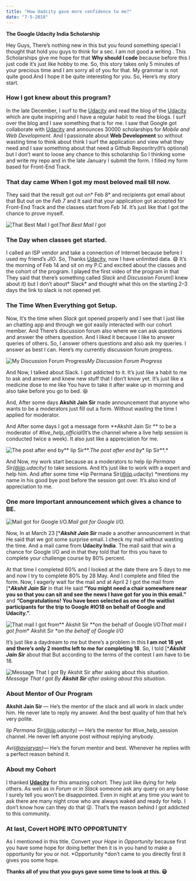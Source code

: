 ```yaml
---
title: "How Uadcity gave more confidence to me?"
date: "7-5-2018"
---
```


**The Google Udacity India Scholarship**

Hey Guys, 
There’s nothing new in this but you found something special I thought that hold you guys to think for a sec. I am not good a writing .
This Scholarships give me hope for that **Why should I code** because before this I just code it’s just like hobby to me.
So, this story takes only 5 minutes of your precious time and I am sorry all of you for that. My grammar is not quite good.And I hope it be quite interesting for you. So, Here’s my story start.

### How I got knew about this program?

In the late December, I surf to the [Udacity](https://udacity.com) and read the blog of the [Udacity ](https://udacity.com)which are quite inspiring and I have a regular habit to read the blogs.
I surf over the blog and I saw something that is for me. I saw that Google got collaborate with [Udacity](https://udacity.com) and announces 30000 scholarships for 
*Mobile and Web Development*. And I passionate about **Web Development** so without wasting time to think about think I surf the application and view 
what they need and I saw something about that need a Github Reposritry(It’s optional) but I don’t want to loose any chance to this scholarship So
I thinking some and write my repo and in the late January I submit the form. I filled my form based for Front-End Track.

### That day came When I got my most beloved mail till now.

They said that the result got out on* Feb 8* and recipients got email about that But out on the *Feb 7* and It said that your application got accepted for 
Front-End Track and the classes start from *Feb 14*. It’s just like that I got the chance to prove myself.

![That Best Mail I got](https://cdn-images-1.medium.com/max/2000/1*VJ2NqVfjNExtzypPX9gceQ.png)*That Best Mail I got*

### The Day when classes get started.

I called an ISP vendor and take a connection of Internet because before I used my friend’s *JIO*. So, Thanks [Udacity](https://udacity.com), now I have unlimited data. 😄
It’s the morning of Feb 14 and sit on my P.C and excited about the classes and the cohort of the program. I played the first video of the program in that
They said that there’s something called *Slack* and *Discussion Forum*(I knew about it) but I don’t about* Slack* and thought what this on the starting 2–3 days the link to slack is not opened yet.

### The Time When Everything got Setup.

Now, It’s the time when *Slack* got opened properly and I see that I just like an chatting app and through we got easily interacted with our cohort member.
And There’s discussion forum also where we can ask questions and answer the others question. And I liked it because I like to answer queries of others.
So, I answer others questions and also ask my queries. I answer as best I can.
Here’s my currently discussion forum progress.

![My Discussion Forum Progress](https://cdn-images-1.medium.com/max/2282/1*nbaUj6Lci132GyCEsAUxOg.png)*My Discussion Forum Progress*

And Now, I talked about Slack. I got addicted to it. It’s just like a habit to me to ask and answer and knew new stuff that I don’t know yet. 
It’s just like a medicine dose to me like You have to take it after wake up in morning and also take before you go to bed. 😆

And, After some days **Akshit Jain Sir** made announcement that anyone who wants to be a moderators just fill out a form. Without wasting the time I applied for moderator.

And After some days I got a message form **Akshit Jain Sir ** to be a moderator of *#live_help_official*(It’s the channel where a live help session is conducted twice a week). It also just like a appreciation for me.

![The post after end by** Iip Sir**.](https://cdn-images-1.medium.com/max/2000/1*5PB_tkI7cSUbaylBF5FVBQ.png)*The post after end by** Iip Sir**.*

And Now, my work start because as a moderators to help 
*Iip Permana Sir([@iip](http://twitter.com/iip).udacity)* to take sessions. And It’s just like to work with a expert and help him. And after some time *Iip Permana Sir([@iip](http://twitter.com/iip).udacity) *mentions my name in his good bye post before the session got over. It’s also kind of appreciation to me.

### One more Important announcement which gives a chance to **BE**.

![Mail got for Google I/O.](https://cdn-images-1.medium.com/max/2000/1*QLa0bIRpglEVVZ8kFzUhTg.png)*Mail got for Google I/O.*

Now, In at March 23 [****Akshit Jain  Sir*** made a another announcement in that He said that we got some surprise email. 
I check my mail without wasting the time. And a mail came from **Udacity India**. The mail said that win a chance for Google I/O and in that they told that for this you have to complete your challenge course by 80% percent.

At that time I completed 60% and I looked at the date there are 5 days to me and now I try to complete 80% by 28 May. And I complete and filled the form.
Now, I eagerly wait for the mail and at April 2 I got the mail from [****Akshit Jain  Sir*** in that He said **“You might need a chair somewhere near you so that you can sit and see the news I have got for you in this email.”** and **“Congratulations! You have been selected as one of the waitlist participants for the trip to Google #IO18 on behalf of Google and Udacity.”**.

![That mail I got from** Akshit Sir **on the behalf of Google I/O](https://cdn-images-1.medium.com/max/2094/1*7hsfXmpbvVovGtd6bQWc-Q.png)*That mail I got from** Akshit Sir **on the behalf of Google I/O*

It’s just like a daydream to me but there’s a problem in this **I am not 18 yet and there’s only 2 months left to me for completing 18**. So, I told [****Akshit Jain  Sir*** about that But according to the terms of the contest I am have to be 18.

![Message That I got By **Akshit Sir** after asking about this situation.](https://cdn-images-1.medium.com/max/2000/1*YMhs9LJMxazdOFjRaoZyqw.png)*Message That I got By **Akshit Sir** after asking about this situation.*

### About Mentor of Our Program

**Akshit Jain  Sir** — He’s the mentor of the slack and all work in slack under him. He never late to reply my answer. And the best quality of him that he’s very polite.

*Iip Permana Sir([@iip](http://twitter.com/iip).udacity)* — He’s the mentor for #live_help_session channel. He never left anyone post without replying anybody.

*Avi([@aviaryan](http://twitter.com/aviaryan))*— He’s the forum mentor and best. Whenever he replies with a perfect reason behind it.

### About my Cohort

I thanked **[Udacity](https://udacity.com)** for this amazing cohort. They just like dying for help others. As well as in *Forum* or in *Slack* someone ask any query on any base I surely tell you won’t be disappointed. Even in night at any time you want to ask there are many night crow who are always waked and ready for help.
I don’t know how can they do that 😜. That’s the reason behind I got addicted to this community.

### At last, Covert **HOPE INTO OPPORTUNITY**

As I mentioned in this title. Convert your *Hope* in *Opportunity* because first you have some hope for doing better then it is in you hand to make a opportunity for you or not. *Opportunity *don’t came to you directly first it gives you some hope.

**Thanks all of you that you guys gave some time to look at this. 😃**
